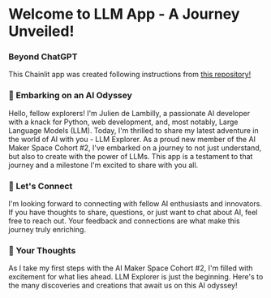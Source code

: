 # Welcome to LLM App - A Journey Unveiled!

### Beyond ChatGPT

This Chainlit app was created following instructions from [this repository!](https://github.com/AI-Maker-Space/Beyond-ChatGPT)

### 🚀 Embarking on an AI Odyssey

Hello, fellow explorers! I'm Julien de Lambilly, a passionate AI developer with a knack for Python, web development, and, most notably, Large Language Models (LLM). Today, I'm thrilled to share my latest adventure in the world of AI with you - LLM Explorer. As a proud new member of the AI Maker Space Cohort #2, I've embarked on a journey to not just understand, but also to create with the power of LLMs. This app is a testament to that journey and a milestone I'm excited to share with you all.

### 🤝 Let's Connect

I'm looking forward to connecting with fellow AI enthusiasts and innovators. If you have thoughts to share, questions, or just want to chat about AI, feel free to reach out. Your feedback and connections are what make this journey truly enriching.

### 💌 Your Thoughts

As I take my first steps with the AI Maker Space Cohort #2, I'm filled with excitement for what lies ahead. LLM Explorer is just the beginning. Here's to the many discoveries and creations that await us on this AI odyssey!
